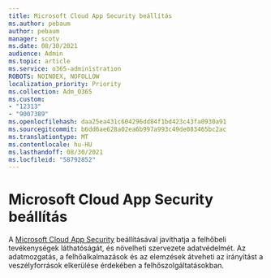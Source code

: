```yaml
---
title: Microsoft Cloud App Security beállítás
ms.author: pebaum
author: pebaum
manager: scotv
ms.date: 08/30/2021
audience: Admin
ms.topic: article
ms.service: o365-administration
ROBOTS: NOINDEX, NOFOLLOW
localization_priority: Priority
ms.collection: Adm_O365
ms.custom:
- "12313"
- "9007389"
ms.openlocfilehash: daa25ea431c604296dd84f1bd423c43fa0930a91
ms.sourcegitcommit: b6dd6ae628a02ea6b997a993c49de083465bc2ac
ms.translationtype: MT
ms.contentlocale: hu-HU
ms.lasthandoff: 08/30/2021
ms.locfileid: "58792852"
---
```

# <a name="microsoft-cloud-app-security-setup"></a>Microsoft Cloud App Security beállítás

A [Microsoft Cloud App Security](https://aka.ms/cloudappsecuritysetup) beállításával javíthatja a felhőbeli tevékenységek láthatóságát, és növelheti szervezete adatvédelmét. Az adatmozgatás, a felhőalkalmazások és az elemzések átveheti az irányítást a veszélyforrások elkerülése érdekében a felhőszolgáltatásokban.

